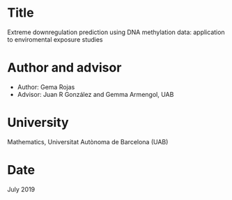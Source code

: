 # Title

Extreme downregulation prediction using DNA methylation data: application to enviromental exposure studies

# Author and advisor

- Author: Gema Rojas
- Advisor: Juan R González and Gemma Armengol, UAB

# University

Mathematics, Universitat Autònoma de Barcelona (UAB)

# Date

July 2019